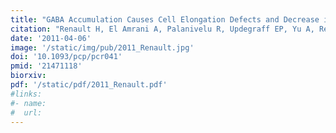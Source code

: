 ```yaml
---
title: "GABA Accumulation Causes Cell Elongation Defects and Decrease in Expression of Genes Encoding Secreted and Cell Wall-related Proteins in Arabidopsis thaliana"
citation: "Renault H, El Amrani A, Palanivelu R, Updegraff EP, Yu A, Renou JP, Preuss D, Bouchereau A, and Deleu C. *Plant Cell Physiology*. 2011."
date: '2011-04-06'
image: '/static/img/pub/2011_Renault.jpg'
doi: '10.1093/pcp/pcr041'
pmid: '21471118'
biorxiv:
pdf: '/static/pdf/2011_Renault.pdf'
#links:
#- name: 
#  url: 
---
```

